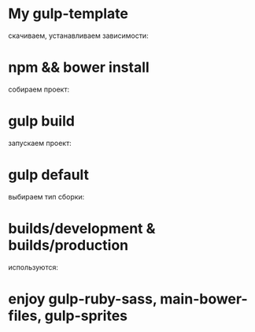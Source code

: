 # My gulp-template

скачиваем, устанавливаем зависимости:
# npm && bower install
собираем проект:
# gulp build
запускаем проект:
# gulp default
выбираем тип сборки:
# builds/development & builds/production
используются:
# enjoy gulp-ruby-sass, main-bower-files, gulp-sprites
